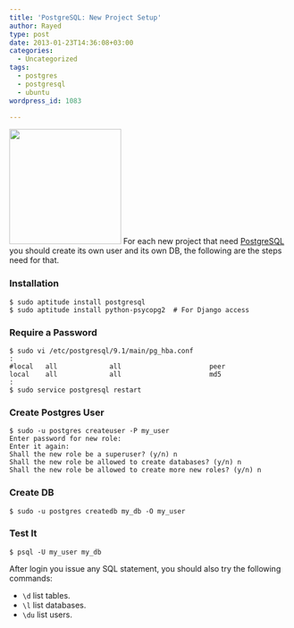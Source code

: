 ```yaml
---
title: 'PostgreSQL: New Project Setup'
author: Rayed
type: post
date: 2013-01-23T14:36:08+03:00
categories:
  - Uncategorized
tags:
  - postgres
  - postgresql
  - ubuntu
wordpress_id: 1083

---
```

<img alt="" src="http://upload.wikimedia.org/wikipedia/commons/thumb/2/29/Postgresql_elephant.svg/200px-Postgresql_elephant.svg.png" title="PostgreSQL" class="alignright" width="200" height="206" /> For each new project that need <a href="http://www.postgresql.org/">PostgreSQL</a> you should create its own user and its own DB, the following are the steps need for that.



### Installation

    $ sudo aptitude install postgresql
    $ sudo aptitude install python-psycopg2  # For Django access


### Require a Password

    $ sudo vi /etc/postgresql/9.1/main/pg_hba.conf
    :
    #local   all             all                      peer
    local    all             all                      md5
    :
    $ sudo service postgresql restart    


### Create Postgres User

    $ sudo -u postgres createuser -P my_user
    Enter password for new role: 
    Enter it again: 
    Shall the new role be a superuser? (y/n) n
    Shall the new role be allowed to create databases? (y/n) n
    Shall the new role be allowed to create more new roles? (y/n) n


### Create DB

    $ sudo -u postgres createdb my_db -O my_user


### Test It

    $ psql -U my_user my_db   
After login you issue any SQL statement, you should also try the following commands:

- `\d` list tables.
- `\l` list databases.
- `\du` list users.



